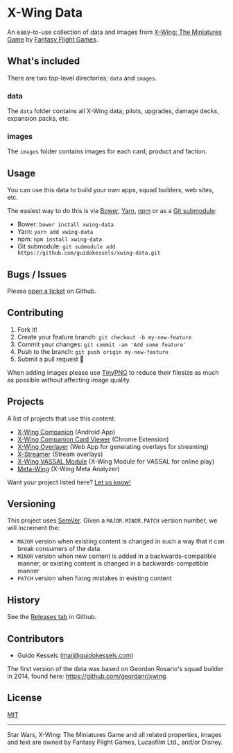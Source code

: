 # X-Wing Data

An easy-to-use collection of data and images from [X-Wing: The Miniatures Game](https://www.fantasyflightgames.com/en/products/x-wing/) by [Fantasy Flight Games](http://fantasyflightgames.com/).

## What's included

There are two top-level directories; `data` and `images`.

### data

The `data` folder contains all X-Wing data; pilots, upgrades, damage decks, expansion packs, etc.

### images

The `images` folder contains images for each card, product and faction.

## Usage

You can use this data to build your own apps, squad builders, web sites, etc.

The easiest way to do this is via [Bower](http://bower.io/), [Yarn](https://yarnpkg.com/), [npm](https://www.npmjs.com/package/xwing-data) or as a [Git submodule](https://git-scm.com/book/en/v2/Git-Tools-Submodules#Starting-with-Submodules):

* Bower: `bower install xwing-data`
* Yarn: `yarn add xwing-data`
* npm: `npm install xwing-data`
* Git submodule: `git submodule add https://github.com/guidokessels/xwing-data.git`

## Bugs / Issues

Please [open a ticket](https://github.com/guidokessels/xwing-data/issues/new) on Github.

## Contributing

1. Fork it!
2. Create your feature branch: `git checkout -b my-new-feature`
3. Commit your changes: `git commit -am 'Add some feature'`
4. Push to the branch: `git push origin my-new-feature`
5. Submit a pull request :tada:

When adding images please use [TinyPNG](https://tinypng.com/) to reduce their filesize as much as possible without affecting image quality.

## Projects

A list of projects that use this content:

- [X-Wing Companion](https://play.google.com/store/apps/details?id=com.guidokessels.xwc) (Android App)
- [X-Wing Companion Card Viewer](https://chrome.google.com/webstore/detail/x-wing-companion-card-vie/bilhapljfgefhhepedfaanikpailghbm) (Chrome Extension)
- [X-Wing Overlayer](https://github.com/sheepeatingtaz/xwingoverlayer) (Web App for generating overlays for streaming)
- [X-Streamer](https://github.com/NineWorlds/xstreamer) (Stream overlays)
- [X-Wing VASSAL Module](http://www.vassalengine.org/wiki/Module:Star_Wars:_X-Wing_Miniatures_Game) (X-Wing Module for VASSAL for online play)
- [Meta-Wing](http://meta-wing.com/) (X-Wing Meta Analyzer)

Want your project listed here? [Let us know!](https://github.com/guidokessels/xwing-data/issues/new?title=Add%20Project)

## Versioning

This project uses [SemVer](http://semver.org/). Given a `MAJOR.MINOR.PATCH` version number, we will increment the:
- `MAJOR` version when existing content is changed in such a way that it can break consumers of the data
- `MINOR` version when new content is added in a backwards-compatible manner, or existing content is changed in a backwards-compatible manner
- `PATCH` version when fixing mistakes in existing content

## History

See the [Releases tab](https://github.com/guidokessels/xwing-data/releases) in Github.

## Contributors

- Guido Kessels (mail@guidokessels.com)

The first version of the data was based on Geordan Rosario's squad builder in 2014, found here: https://github.com/geordanr/xwing.

## License
[MIT](http://guidokessels.mit-license.org/)

---

Star Wars, X-Wing: The Miniatures Game and all related properties, images and text are owned by Fantasy Flight Games, Lucasfilm Ltd., and/or Disney.

